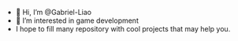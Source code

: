 - 👋 Hi, I’m @Gabriel-Liao
- 👀 I’m interested in game development
- I hope to fill many repository with cool projects that may help you.
<!---
Gabriel-Liao/Gabriel-Liao is a ✨ special ✨ repository because its `README.md` (this file) appears on your GitHub profile.
You can click the Preview link to take a look at your changes.
--->
